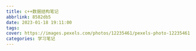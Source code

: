```yaml
---
title: c++数据结构笔记
abbrlink: 8582db5
date: 2023-01-18 19:11:00
tags:
cover: https://images.pexels.com/photos/12235461/pexels-photo-12235461.jpeg?auto=compress&cs=tinysrgb&w=1260&h=750&dpr=1
categories: 学习笔记
---
```

